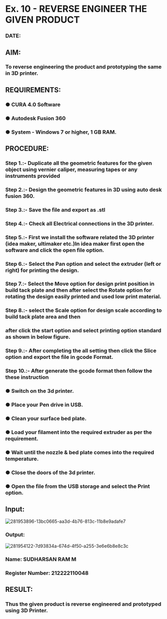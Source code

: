 # Ex. 10 - REVERSE ENGINEER THE GIVEN PRODUCT

### DATE: 

## AIM: 
### To reverse engineering the product and prototyping the same in 3D printer.

## REQUIREMENTS:
### ●	CURA 4.0 Software
### ●	 Autodesk Fusion 360
### ●	 System - Windows 7 or higher, 1 GB RAM.

## PROCEDURE:
### Step 1.:- Duplicate all the geometric features for the given object using vernier caliper, measuring tapes or any instruments provided
### Step 2.:- Design the geometric features in 3D using auto desk fusion 360.
### Step 3.:- Save the file and export as .stl
### Step 4.:- Check all Electrical connections in the 3D printer.
### Step 5.:- First we install the software related the 3D printer (idea maker, ultimaker etc.)In idea maker first open the software and click the open file option.
### Step 6.:- Select the Pan option and select the extruder (left or right) for printing the design.
### Step 7.:- Select the Move option for design print position in build tack plate and then after select the Rotate option for rotating the design easily printed and used low print material.
### Step 8.:- select the Scale option for design scale according to build tack plate area and then
### after click the start option and select printing option standard as shown in below figure.
### Step 9.:- After completing the all setting then click the Slice option and export the file in gcode Format.
### Step 10.:- After generate the gcode format then follow the these instruction 
  ###   ●	Switch on the 3d printer.
  ###   ●	Place your Pen drive in USB.
  ###   ●	Clean your surface bed plate.
  ###   ●	Load your filament into the required extruder as per the requirement.
  ###   ●	Wait until the nozzle & bed plate comes into the required temperature.
  ###   ●	Close the doors of the 3d printer.
  ###   ●	Open the file from the USB storage and select the Print option.

## Input:
![281953896-13bc0665-aa3d-4b76-813c-11b8e9adafe7](https://github.com/Sudharsanram/Ex.-10---REVERSE-ENGINEER-THE-GIVEN-PRODUCT/assets/119393980/0fb90f8a-a469-41a6-87d6-2a8c59b6e7e2)

### Output:
![281954122-7d93834a-674d-4f50-a255-3e6e6b8e8c3c](https://github.com/Sudharsanram/Ex.-10---REVERSE-ENGINEER-THE-GIVEN-PRODUCT/assets/119393980/17156309-0faf-4e80-afdd-151f418d4dc4)


### Name: SUDHARSAN RAM M
### Register Number: 212222110048

## RESULT:
###   Thus the given product is reverse engineered and prototyped using 3D Printer.
